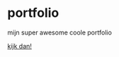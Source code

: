 # portfolio
mijn super awesome coole portfolio

[kijk dan!](https://sarahbenmessaoud.github.io/portfolio/Sarahben/)
